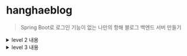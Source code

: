 # hanghaeblog 
> Spring Boot로 로그인 기능이 없는 나만의 항해 블로그 백엔드 서버 만들기

<details><summary>level 2 내용</summary>
  
## 요구사항
1. 아래의 요구사항을 기반으로 Use Case 그려보기
2. 전체 게시글 목록 조회 API
  - 제목, 작성자명, 작성 내용, 작성 날짜를 조회하기
  - 작성 날짜 기준 내림차순으로 정렬하기
3. 게시글 작성 API
  - 제목, 작성자명, 비밀번호, 작성 내용을 저장하고
  - 저장된 게시글을 Client 로 반환하기
4. 선택한 게시글 조회 API 
  - 선택한 게시글의 제목, 작성자명, 작성 날짜, 작성 내용을 조회하기 
5. 선택한 게시글 수정 API
  - 수정을 요청할 때 수정할 데이터와 비밀번호를 같이 보내서 서버에서 비밀번호 일치 여부를 확인 한 후
  - 제목, 작성자명, 작성 내용을 수정하고 수정된 게시글을 Client 로 반환하기
6. 선택한 게시글 삭제 API
  - 삭제를 요청할 때 비밀번호를 같이 보내서 서버에서 비밀번호 일치 여부를 확인 한 후
  - 선택한 게시글을 삭제하고 Client 로 성공했다는 표시 반환하기

## 주의사항
1. Entity를 그대로 반환하지 말고, DTO에 담아서 반환해주세요.
2. JSON을 반환하는 API형태로 진행해주세요. (PostMan을 활용해 서버가 반환하는 결과값을 확인할 수 있습니다.)


## 구현한 기능
1. Lombok과 JPA를 이용하여 원하는 DB 사용
2. Spring Boot 기반으로 CRUD 기능이 포함된 REST API 설계
## Use Case
<img width="293" alt="메모장_pjt_유스케이스_다이어그램" src="https://user-images.githubusercontent.com/106947027/232636416-e7aaa3d7-d051-440e-911a-3801d0b5bfa6.png">

## API 명세서
![image](https://user-images.githubusercontent.com/97998858/232209293-27dd7f32-4398-4a4b-8fc9-a8b75e6ea07f.png)

## Why?
1. 수정, 삭제 API의 request를 어떤 방식으로 사용하셨나요? (param, query, body)
  - 수정, 삭제 기능은 pk인 id를 기반으로 Repo 메소드를 사용하였고, id값은 @PathVariable을 통해서 받고, 프런트에서 온 HTTP body 데이터(JSON)는 @RequestBody를 사용하여 JSON형태의 객체로 받고 반환함 
2. 어떤 상황에 어떤 방식의 request를 써야하나요?
  - 프런트에서 백엔드로 http 통신으로 데이터를 전달할 때는 (1) url을 통한 데이터 전달, (2) HTTP body를 통한 데이터 전달이 있음
  - (1) Url을 통해 데이터를 전달 받을 때는 @PathVariable을 통해서 데이터를 받을 수 있음
  - (2) Http Body 데이터는 JSON, xml 등 다양한 형태로 오는데 JSON을 객체로 받으려면 @RequestBody를 사용
3. RESTful한 API를 설계했나요? 어떤 부분이 그런가요? 어떤 부분이 그렇지 않나요?
  - RESTFul한 API: 자원 (URI), 행위 (HTTP Method), 표현을 잘 표현해서 설계한 API 
  - controller/service/repository로 레이어 분리함 
  - 적절한 메소드 사용 (등록 : POST, 수정 : PUT, 삭제 : DELETE) 
  - URI에 대한 표현은 예시와 동일하게 구성하여서 잘 표현이 안됨
  
4. 적절한 관심사 분리를 적용하였나요? (Controller, Repository, Service)
  -  Controller, Repository, Service를 잘 분리함
5. API 명세서 작성 가이드라인을 검색하여 직접 작성한 API 명세서와 비교해보세요!
  - Request와 Response에 header, eliments도 들어갈 수 있음
  
</details>

<details><summary>level 3 내용</summary>
  
### ERD
  ![image](https://user-images.githubusercontent.com/106947027/234207313-fe01b5c4-3a2d-47a9-8eed-77fa6dc232f2.png)


### API 명세서
https://documenter.getpostman.com/view/26164797/2s93Y6re1n
  
### Why
1. 처음 설계한 API 명세서에 변경사항이 있었나요? 
변경 되었다면 어떤 점 때문 일까요? 첫 설계의 중요성에 대해 작성해 주세요!
    
    → 댓글과 게시물 테이블 사이의 연관관계를 반영하여 API를 수정하였습니다.
    때문에 엔티티의 필드도 재정의하는 과정에서 필드들의 값을 사용하는 Getter 메소드 수정에 어려움이 있었습니다. 다시한번 리펙토링 할 때, Git으로 버전 관리하는 중요성을 느꼈습니다.
    
2. ERD를 먼저 설계한 후 Entity를 개발했을 때 어떤 점이 도움이 되셨나요?
    - ERD를 설계하면서 데이터베이스가 어떻게 생기고, 객체 간 관계가 어떻게 형성되는지 미리 정하고 개발을 시작할 수 있었어요.
3. JWT를 사용하여 인증/인가를 구현 했을 때의 장점은 무엇일까요?
    - 서버의 부담이 줄어들어요!
4. 반대로 JWT를 사용한 인증/인가의 한계점은 무엇일까요?
    - 토큰을 강제로 만료하기가 어렵고, 중요한 정보를 담을 수 없어요.
5. 댓글이 달려있는 게시글을 삭제하려고 할 때 무슨 문제가 발생할까요?
JPA가 아닌 DB테이블 관점에서 해결방법이 무엇일까요?
    
    → **`delete from memo where memo_id=?`**  쿼리문을 실행하는 도중 발생한 외래 키 제약 조건 관련된 에러가 발생했음
    
    memo 테이블의 데이터를 지울 때, 외래키가 참조하는 모든 테이블의 데이터까지 삭제되어야 하는데, 이에 대한 설정이 없어서 발생한 에러임
    DB 테이블 관점 (MySQL 기준)에서는 테이블 생성 쿼리문에 “ON DELETE CASCADE” 옵션을 추가해줌으로써 외래 키 제약 조건을 설정 할 수 있음
    
6. 5번과 같은 문제가 발생했을 때 JPA에서는 어떻게 해결할 수 있을까요?
→ JPA에서는 Cascade 옵션을 통해 외래 키 제약 조건을 자동으로 처리 할 수 있음
7. IoC / DI 에 대해 간략하게 설명해 주세요! 
    - IoC는 Inversion of Control(제어의 역전)으로, 제어의 흐름을 바꾸는 것입니다. 기존에는 객체를 생성하고 클래스 내부에서 의존성 객체를 생성하고 의존성 객체 메소드를 호출했다면, 스프링은 객체를 생성하고 의존성 객체를 주입하고 의존성 객체 메소드를 호출하는 방식으로 실행됩니다. -> DI는 Dependency Injection(의존성 주입)으로 객체를 직접 생성하는 게 아니라 외부에서 생성한 뒤 주입 시켜주는 것을 말합니다. DI를 통해 모듈간 결합도가 낮아지고 유연성이 높아집니다.
  
</details>
